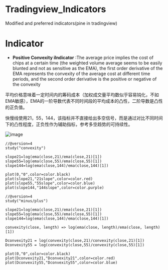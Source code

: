 # Tradingview_Indicators
Modified and preferred indicators(pine in tradingview)

# Indicator
* **Positive Convexity iIndicator** :The average price implies the cost of chips at a certain time (the weighted volume average seems to be easily blunted and not as sensitive as the EMA), the first order derivative of the EMA represents the convexity of the average cost at different time periods, and the second order derivative is the positive or negative of the convexity

平均价格意味着一定时间内的筹码成本（加权成交量平均数似乎容易钝化，不如EMA敏感），EMA的一阶导数代表不同时间段的平均成本的凸性，二阶导数是凸性的正负值。

快慢线使用21，55，144，该指标并不直接给出多空信号，而是通过对比不同时间下的凸性程度，正负性作为辅助指标，参考多空趋势的可持续性。

![image](https://github.com/alniente/Tradingview_Indicators/blob/main/snapshot_preview_EMAconvexity.png)
```
//@version=4
study("convexity")

slope21=log(ema(close,21)/ema(close,21)[1])
slope55=log(ema(close,55)/ema(close,55)[1])
slope144=log(ema(close,144)/ema(close,144)[1])

plot(0,"0",color=color.black)
plot(slope21,"21slope",color=color.red)
plot(slope55,"55slope",color=color.blue)
plot(slope144,"144slope",color=color.purple)

```
```
//@version=4
study("minus/plus")

slope21=log(ema(close,21)/ema(close,21)[1])
slope55=log(ema(close,55)/ema(close,55)[1])
slope144=log(ema(close,144)/ema(close,144)[1])

convexity(close, length) => log(ema(close, length)/ema(close, length)[1])

Dconvexity21 = log(convexity(close,21)/convexity(close,21)[1])
Dconvexity55 = log(convexity(close,55)/convexity(close,55)[1])

plot(0,"0",color=color.black)
plot(Dconvexity21,"Dconvexity21",color=color.red)
plot(Dconvexity55,"Dconvexity55",color=color.blue)

```
